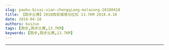 ```yaml
---
slug: paobu-bisai-xian-chengqiang-malasong-20180418
title: 【跑步比赛】2018西安城墙马拉松 13.7KM 2018.4.18
date: 2018-04-18
authors: kuizuo
tags: [跑步,跑步比赛,13.7KM]
keywords: [跑步,跑步比赛,13.7KM]
---
```

---

<!-- truncate -->
